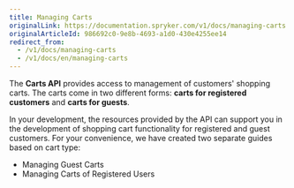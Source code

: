 ```yaml
---
title: Managing Carts
originalLink: https://documentation.spryker.com/v1/docs/managing-carts
originalArticleId: 986692c0-9e8b-4693-a1d0-430e4255ee14
redirect_from:
  - /v1/docs/managing-carts
  - /v1/docs/en/managing-carts
---
```


The **Carts API** provides access to management of customers' shopping carts. The carts come in two different forms: **carts for registered customers** and **carts for guests**.

In your development, the resources provided by the API can support you in the development of shopping cart functionality for registered and guest customers.
For your convenience, we have created two separate guides based on cart type:

* Managing Guest Carts
* Managing Carts of Registered Users

